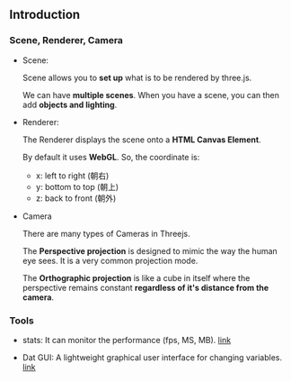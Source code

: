 ## Introduction

### Scene, Renderer, Camera

- Scene:

  Scene allows you to **set up** what is to be rendered by three.js.

  We can have **multiple scenes**. When you have a scene, you can then add **objects and lighting**.

- Renderer:

  The Renderer displays the scene onto a **HTML Canvas Element**.

  By default it uses **WebGL**. So, the coordinate is:

    * x: left to right (朝右)
    * y: bottom to top (朝上)
    * z: back to front (朝外)

- Camera

  There are many types of Cameras in Threejs.

  The **Perspective projection** is designed to mimic the way the human eye sees. It is a very common projection mode.

  The **Orthographic projection** is like a cube in itself where the perspective remains constant **regardless of it's distance from the camera**.

### Tools

- stats: It can monitor the performance (fps, MS, MB). [link](https://github.com/mrdoob/stats.js/)

- Dat GUI: A lightweight graphical user interface for changing variables. [link](https://github.com/dataarts/dat.gui)
